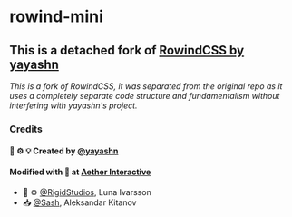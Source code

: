 # rowind-mini
## This is a detached fork of [RowindCSS by yayashn](https://github.com/yayashn/RowindCSS)

*This is a fork of RowindCSS, it was separated from the original repo as it uses a completely separate code structure and fundamentalism without interfering with yayashn's project.*

<link href="https://fonts.googleapis.com/icon?family=Material+Icons"
      rel="stylesheet">

### Credits

#### :memo: :gear: :bulb: Created by [@yayashn](https://github.com/yayashn/RowindCSS)

#### Modified with :purple_heart: at [Aether Interactive](https://dev.ataether.com)

- :memo: :gear: [@RigidStudios](https://github.com/RigidStudios), Luna Ivarsson
- :inbox_tray: [@Sash](https://www.twitch.tv/sashkokit), Aleksandar Kitanov
